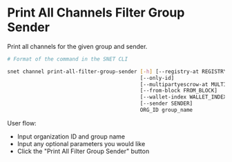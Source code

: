 # Print All Channels Filter Group Sender

Print all channels for the given group and sender.

<ImageViewer src="/assets/images/products/AIMarketplace/TUI/PrintAllChannelsForGroupAndSenderPage.webp" alt="Print All Channels Filter Group Sender"/>

```bash
# Format of the command in the SNET CLI

snet channel print-all-filter-group-sender [-h] [--registry-at REGISTRY_AT]
                                           [--only-id]
                                           [--multipartyescrow-at MULTIPARTYESCROW_AT]
                                           [--from-block FROM_BLOCK]
                                           [--wallet-index WALLET_INDEX]
                                           [--sender SENDER]
                                           ORG_ID group_name
```

User flow:

* Input organization ID and group name
* Input any optional parameters you would like
* Click the "Print All Filter Group Sender" button
